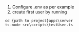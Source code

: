 1. Configure .env as per example
2. create first user by running  
```
cd {path to project}apps\server
ts-node src\scripts\testUser.ts
```